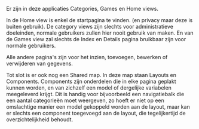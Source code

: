 Er zijn in deze applicaties Categories, Games en Home views.

In de Home view is enkel de startpagina te vinden. (en privacy maar deze is buiten gebruik). De category views zijn slechts voor administratieve doeleinden, normale gebruikers zullen hier nooit gebruik van maken. En van de Games view zal slechts de Index en Details pagina bruikbaar zijn voor normale gebruikers.

Alle andere pagina's zijn voor het inzien, toevoegen, bewerken of verwijderen van gegevens.


Tot slot is er ook nog een Shared map. In deze map staan Layouts en Components. Components zijn onderdelen die in elke pagina geplakt kunnen worden, en van zichzelf een model of dergelijke variabelen meegeleverd krijgt.
Dit is handig voor bijvoorbeeld een navigatiebalk die een aantal categorieën moet weergeven, zo hoeft er niet op een omslachtige manier een model gekoppeld worden aan de layout, maar kan er slechts een component toegevoegd aan de layout, die tegelijkertijd de overzichtelijkheid behoudt.


